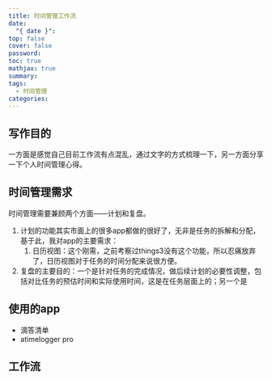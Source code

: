 ```yaml
---
title: 时间管理工作流
date:
  "{ date }": 
top: false
cover: false
password: 
toc: true
mathjax: true
summary: 
tags:
  - 时间管理
categories:
---
```

## 写作目的
一方面是感觉自己目前工作流有点混乱，通过文字的方式梳理一下，另一方面分享一下个人时间管理心得。

## 时间管理需求
时间管理需要兼顾两个方面——计划和复盘。
1. 计划的功能其实市面上的很多app都做的很好了，无非是任务的拆解和分配，基于此，我对app的主要需求：
	1. 日历视图：这个刚需，之前考察过things3没有这个功能，所以忍痛放弃了，日历视图对于任务的时间分配来说很方便。
2. 复盘的主要目的：一个是针对任务的完成情况，做后续计划的必要性调整，包括对比任务的预估时间和实际使用时间，这是在任务层面上的；另一个是
## 使用的app
+ 滴答清单
+ atimelogger pro
## 工作流

